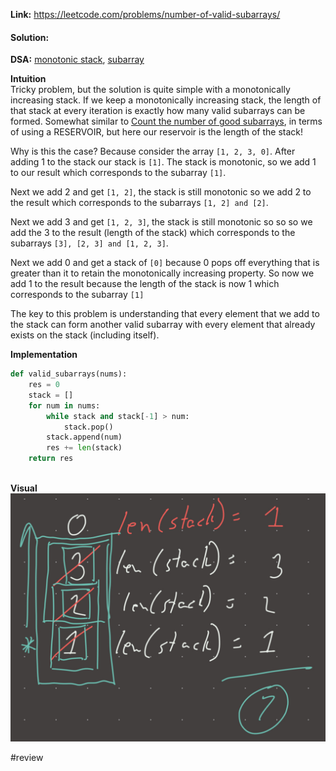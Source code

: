 **Link:** https://leetcode.com/problems/number-of-valid-subarrays/  
#### Solution:  
  
**DSA:** [monotonic stack](../DSA/monotonic%20stack.md), [subarray](../DSA/subarray.md)  
  
**Intuition**  
Tricky problem, but the solution is quite simple with a monotonically increasing stack. If we keep a monotonically increasing stack, the length of that stack at every iteration is exactly how many valid subarrays can be formed. Somewhat similar to [Count the number of good subarrays](./Count%20the%20number%20of%20good%20subarrays.md), in terms of using a RESERVOIR, but here our reservoir is the length of the stack!  
  
Why is this the case? Because consider the array `[1, 2, 3, 0]`. After adding 1 to the stack our stack is `[1]`. The stack is monotonic, so we add 1 to our result which corresponds to the subarray `[1]`.   
  
Next we add 2 and get `[1, 2]`, the stack is still monotonic so we add 2 to the result which corresponds to the subarrays `[1, 2] and [2]`.   
  
Next we add 3 and get `[1, 2, 3]`, the stack is still monotonic so so so we add the 3 to the result (length of the stack) which corresponds to the subarrays `[3], [2, 3] and [1, 2, 3]`.  
  
Next we add 0 and get a stack of `[0]` because 0 pops off everything that is greater than it to retain the monotonically increasing property. So now we add 1 to the result because the length of the stack is now 1 which corresponds to the subarray `[1]`  
  
The key to this problem is understanding that every element that we add to the stack can form another valid subarray with every element that already exists on the stack (including itself).   
  
**Implementation**  
```python  
def valid_subarrays(nums):  
	res = 0  
	stack = []  
	for num in nums:  
		while stack and stack[-1] > num:  
			stack.pop()  
		stack.append(num)  
		res += len(stack)  
	return res  
  
```  
  
**Visual**   
![IMG_C78706BD982B-1.jpeg](./_pics/IMG_C78706BD982B-1.jpeg)  
  
  
#review 